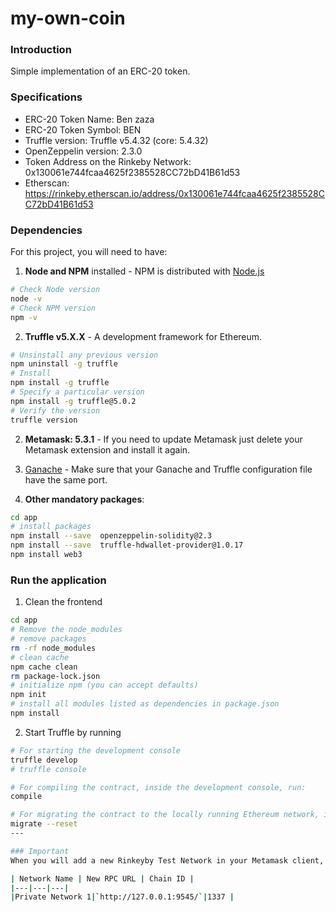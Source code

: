 # my-own-coin

### Introduction
Simple implementation of an ERC-20 token.

### Specifications
* ERC-20 Token Name: Ben zaza
* ERC-20 Token Symbol: BEN
* Truffle version: Truffle v5.4.32 (core: 5.4.32)
* OpenZeppelin version: 2.3.0
* Token Address on the Rinkeby Network: 0x130061e744fcaa4625f2385528CC72bD41B61d53
* Etherscan: https://rinkeby.etherscan.io/address/0x130061e744fcaa4625f2385528CC72bD41B61d53

### Dependencies
For this project, you will need to have:
1. **Node and NPM** installed - NPM is distributed with [Node.js](https://www.npmjs.com/get-npm)
```bash
# Check Node version
node -v
# Check NPM version
npm -v
```

2. **Truffle v5.X.X** - A development framework for Ethereum. 
```bash
# Unsinstall any previous version
npm uninstall -g truffle
# Install
npm install -g truffle
# Specify a particular version
npm install -g truffle@5.0.2
# Verify the version
truffle version
```

2. **Metamask: 5.3.1** - If you need to update Metamask just delete your Metamask extension and install it again.

3. [Ganache](https://www.trufflesuite.com/ganache) - Make sure that your Ganache and Truffle configuration file have the same port.

4. **Other mandatory packages**:
```bash
cd app
# install packages
npm install --save  openzeppelin-solidity@2.3
npm install --save  truffle-hdwallet-provider@1.0.17
npm install web3
```

### Run the application
1. Clean the frontend 
```bash
cd app
# Remove the node_modules  
# remove packages
rm -rf node_modules
# clean cache
npm cache clean
rm package-lock.json
# initialize npm (you can accept defaults)
npm init
# install all modules listed as dependencies in package.json
npm install
```

2. Start Truffle by running
```bash
# For starting the development console
truffle develop
# truffle console

# For compiling the contract, inside the development console, run:
compile

# For migrating the contract to the locally running Ethereum network, inside the development console
migrate --reset
---

### Important
When you will add a new Rinkeyby Test Network in your Metamask client, you will have to provide:

| Network Name | New RPC URL | Chain ID |
|---|---|---|
|Private Network 1|`http://127.0.0.1:9545/`|1337 |

